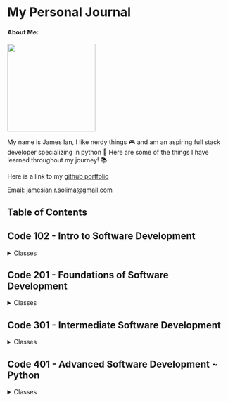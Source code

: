 # My Personal Journal

#### About Me:

<img src="headshot2022-circle.png" width="200px" height="200px">

My name is James Ian, I like nerdy things 🎮 and am an aspiring full stack developer specializing in python 🐍 
Here are some of the things I have learned throughout my journey! 📚 



Here is a link to my [github portfolio](https://github.com/jamesCodes808)

Email: [jamesian.r.solima@gmail.com](mailto:jamesian.r.solima@gmail.com) 


## Table of Contents

## Code 102 - Intro to Software Development
<details closed><summary>Classes</summary>

<a href='https://jamescodes808.github.io/reading-notes/102/learning-markdown'>Class 1</a>
<br>
<a href='https://jamescodes808.github.io/reading-notes/102/the-coders-computer'>Class 2</a>
<br>
<a href='https://jamescodes808.github.io/reading-notes/102/revisions-and-the-cloud'>Class 3</a>
<br>
<a href='https://jamescodes808.github.io/reading-notes/102/structure-web-pages-with-html'>Class 4</a>
<br>
<a href='https://jamescodes808.github.io/reading-notes/102/design-web-pages-with-css'>Class 5</a>
<br>
<a href='https://jamescodes808.github.io/reading-notes/102/dynamic-webpages-with-javascript'>Class 6</a>
<br>
<a href='https://jamescodes808.github.io/reading-notes/102/programming-with-javascript'>Class 7</a>
<br>
<a href='https://jamescodes808.github.io/reading-notes/102/operators-and-loops'>Class 8</a>
<br>

</details>

## Code 201 - Foundations of Software Development
<details closed><summary>Classes</summary>

<a href='https://jamescodes808.github.io/reading-notes/201/class-01'>Class 1</a>
<br>
<a href='https://jamescodes808.github.io/reading-notes/201/class-02'>Class 2</a>
<br>
<a href='https://jamescodes808.github.io/reading-notes/201/class-03'>Class 3</a>
<br>
<a href='https://jamescodes808.github.io/reading-notes/201/class-04'>Class 4</a>
<br>
<a href='https://jamescodes808.github.io/reading-notes/201/class-05'>Class 5</a>
<br>
<a href='https://jamescodes808.github.io/reading-notes/201/class-06'>Class 6</a>
<br>
<a href='https://jamescodes808.github.io/reading-notes/201/class-07'>Class 7</a>
<br>
<a href='https://jamescodes808.github.io/reading-notes/201/class-08'>Class 8</a>
<br>
<a href='https://jamescodes808.github.io/reading-notes/201/class-09'>Class 9</a>
<br>
<a href='https://jamescodes808.github.io/reading-notes/201/class-10'>Class 10</a>
<br>
<a href='https://jamescodes808.github.io/reading-notes/201/class-11'>Class 11</a>
<br>
<a href='https://jamescodes808.github.io/reading-notes/201/class-12'>Class 12</a>
<br>
<a href='https://jamescodes808.github.io/reading-notes/201/class-13'>Class 13</a>
<br>
<a href='https://jamescodes808.github.io/reading-notes/201/class-14.a'>Class 14.a</a>
<br>
<a href='https://jamescodes808.github.io/reading-notes/201/class-14.b'>Class 14.b</a>
<br>

</details>

## Code 301 - Intermediate Software Development
<details closed><summary>Classes</summary>
test test
<a href='https://jamescodes808.github.io/reading-notes/301/class-01'>Class 1</a>
<br>
<a href='https://jamescodes808.github.io/reading-notes/301/class-02'>Class 2</a>
<br>
<a href='https://jamescodes808.github.io/reading-notes/301/class-03'>Class 3</a>
<br>
<a href='https://jamescodes808.github.io/reading-notes/301/class-04'>Class 4</a>
<br>
<a href='https://jamescodes808.github.io/reading-notes/301/class-05'>Class 5</a>
<br>
<a href='https://jamescodes808.github.io/reading-notes/301/class-06'>Class 6</a>
<br>
<a href='https://jamescodes808.github.io/reading-notes/301/class-07'>Class 7</a>
<br>
<a href='https://jamescodes808.github.io/reading-notes/301/class-08'>Class 8</a>
<br>
<a href='https://jamescodes808.github.io/reading-notes/301/class-09'>Class 9</a>
<br>
<a href='https://jamescodes808.github.io/reading-notes/301/class-10'>Class 10</a>
<br>
<a href='https://jamescodes808.github.io/reading-notes/301/class-11'>Class 11</a>
<br>
<a href='https://jamescodes808.github.io/reading-notes/301/class-12'>Class 12</a>
<br>
<a href='https://jamescodes808.github.io/reading-notes/301/class-13'>Class 13</a>
<br>
<a href='https://jamescodes808.github.io/reading-notes/301/class-14'>Class 14</a>
<br>
<a href='https://jamescodes808.github.io/reading-notes/301/class-15'>Class 15</a>
<br>

</details>

## Code 401 - Advanced Software Development ~ Python
<details closed><summary>Classes</summary>

<a href='https://jamescodes808.github.io/reading-notes/401/pregrowthmindset'>Pre: Growth Mindset</a>
<br>
<a href='https://jamescodes808.github.io/reading-notes/401/preterminal'>Pre: Terminal</a>
<br>
<a href='https://jamescodes808.github.io/reading-notes/401/presql'>Pre: SQL</a>
<br>
<a href='https://jamescodes808.github.io/reading-notes/401/class-01'>Class 1 </a>
<br>
<a href='https://jamescodes808.github.io/reading-notes/401/class-01.1'>Class 1.1: DSA</a>
<br>
<a href='https://jamescodes808.github.io/reading-notes/401/class-01.2'>Class 1.2: think like a programmer</a>
<br>
<a href='https://jamescodes808.github.io/reading-notes/401/class-02'>Class 2: Testing and Modules</a>
<br>
<a href='https://jamescodes808.github.io/reading-notes/401/class-03'>Class 3: File IO and Exceptions</a>
<br>
<a href='https://jamescodes808.github.io/reading-notes/401/class-04'>Class 4:Classes and Objects</a>
<br>
<a href='https://jamescodes808.github.io/reading-notes/401/class-05'>Class 5: Linked Lists</a>
<br>
<a href='https://jamescodes808.github.io/reading-notes/401/class-06'>Class 6: Ten Thousand Game 1</a>
<br>
<a href='https://jamescodes808.github.io/reading-notes/401/class-07'>Class 7: Scopes and Dice Rolls</a>
<br>
<a href='https://jamescodes808.github.io/reading-notes/401/class-08'>Class 8: List Comprehensions and Decorators</a>
<br>
<a href='https://jamescodes808.github.io/reading-notes/401/class-09'>Class 9: Dunder Methods - Statistics - Probability</a>
<br>
<a href='https://jamescodes808.github.io/reading-notes/401/class-10'>Class 10: Stacks and Queues </a>
<br>
<a href='https://jamescodes808.github.io/reading-notes/401/class-11'>Class 11: JupyterLab and NumPy</a>
<br>
<a href='https://jamescodes808.github.io/reading-notes/401/class-12'>Class 12: Python Pandas</a>
<br>
<a href='https://jamescodes808.github.io/reading-notes/401/class-13'>Class 13: Linear Regression</a>
<br>
<a href='https://jamescodes808.github.io/reading-notes/401/class-14'>Class 14: Data Visualization with matplotlib, seaborn, and bokeh</a>
<br>
<a href='https://jamescodes808.github.io/reading-notes/401/class-15'>Class 15: Trees</a>
<br>
<br>
<a href='https://jamescodes808.github.io/reading-notes/401/class-16'>Class 16: Serverless Computing</a>
<br>
<br>
<a href='https://jamescodes808.github.io/reading-notes/401/class-17'>Class 17: Web Scraping</a>
<br>
<br>
<a href='https://jamescodes808.github.io/reading-notes/401/class-18'>Class 18: Cryptography</a>
<br>
</details>
